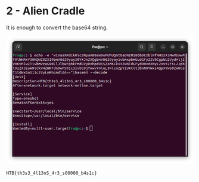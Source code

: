 # 2 - Alien Cradle

It is enough to convert the base64 string.

![result](./result.png)

```
HTB{th3s3_4l13nS_4r3_s00000_b4s1c}
```
